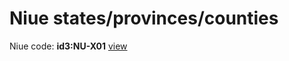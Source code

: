 # Niue states/provinces/counties
Niue     code: **id3:NU-X01**     [view](../export/geojson/medium/id3/nu/x01.geojson)     

